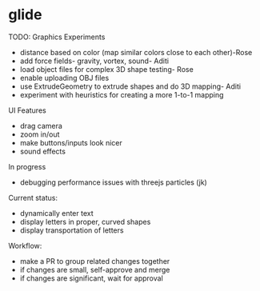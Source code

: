 # glide
TODO:
Graphics Experiments
- distance based on color (map similar colors close to each other)-Rose
- add force fields- gravity, vortex, sound- Aditi
- load object files for complex 3D shape testing- Rose
- enable uploading OBJ files
- use ExtrudeGeometry to extrude shapes and do 3D mapping- Aditi
- experiment with heuristics for creating a more 1-to-1 mapping

UI Features
- drag camera
- zoom in/out
- make buttons/inputs look nicer
- sound effects

In progress
- debugging performance issues with threejs particles (jk)


Current status:
- dynamically enter text
- display letters in proper, curved shapes
- display transportation of letters



Workflow:
- make a PR to group related changes together
- if changes are small, self-approve and merge
- if changes are significant, wait for approval
